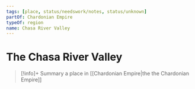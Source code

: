 ```yaml
---
tags: [place, status/needswork/notes, status/unknown]
partOf: Chardonian Empire
typeOf: region
name: Chasa River Valley
---
```

# The Chasa River Valley
>[!info]+ Summary
> a place in [[Chardonian Empire|the the Chardonian Empire]]
